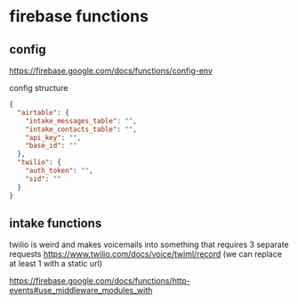 # firebase functions

## config

https://firebase.google.com/docs/functions/config-env

config structure
```json
{
  "airtable": {
    "intake_messages_table": "",
    "intake_contacts_table": "",
    "api_key": "",
    "base_id": ""
  },
  "twilio": {
    "auth_token": "",
    "sid": ""
  }
}
```


## intake functions

twilio is weird and makes voicemails into something that requires 3 separate requests https://www.twilio.com/docs/voice/twiml/record (we can replace at least 1 with a static url)

https://firebase.google.com/docs/functions/http-events#use_middleware_modules_with